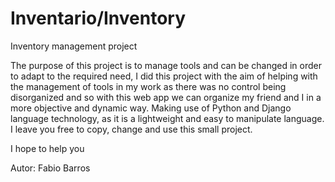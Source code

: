 # Inventario/Inventory

Inventory management project

The purpose of this project is to manage tools and can be changed in order to adapt to the required need, I did this project with the aim of helping with the management of tools in my work as there was no control being disorganized and so with this web app we can organize my friend and I in a more objective and dynamic way. Making use of Python and Django language technology, as it is a lightweight and easy to manipulate language. 
I leave you free to copy, change and use this small project.

I hope to help you

Autor: Fabio Barros
